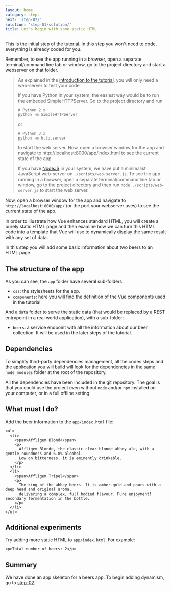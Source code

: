 ```yaml
---
layout: home
category: steps
next: 'step-02/'
solution: 'step-01/solution/'
title: Let's begin with some static HTML
---
```


This is the initial step of the tutorial. In this step you won't need to code, everything is already coded for you.

Remember, to see the app running in a browser, open a separate terminal/command line tab or window, go to the project directory and start a webserver on that folder.

> As explained in the [introduction to the tutorial](../), you will only need a web-server to test your code
>
> If you have Python in your system, the easiest way would be to run the embeded SimpleHTTPServer. Go to the project directory and run
>
> ```
> # Python 2.x
> python -m SimpleHTTPServer
> ```
>
> or 
>
> ```
> # Python 3.x
> python -m http.server
> ```
>
>to start the web server. Now, open a browser window for the app and navigate to http://localhost:8000/app/index.html to see the current state of the app.
>
> If you have [NodeJS](http://nodejs.org) in your system, we have put a minimalist JavaScript web-server on `./scripts/web-server.js`. To see the app running in a browser, open a separate terminal/command line tab or window, go to the project directory and then run `node ./scripts/web-server.js` to start the web server. 


Now, open a browser window for the app and navigate to `http://localhost:8000/app/` (or the port your webserver uses) to see the current state of the app.

In order to illustrate how Vue enhances standard HTML, you will create a purely static HTML page and then examine how we can turn this HTML code into a template that Vue will use to dynamically display the same result with any set of data.

In this step you will add some basic information about two beers to an HTML page.

## The structure of the app ##

As you can see, the `app` folder have several sub-folders:

* `css`: the stylesheets for the app.
* `components`: here you will find the definition of the Vue components used in the tutorial

And a `data` folder to serve the static data (that would be replaced by a REST entrypoint in a real world application), with a sub-folder:

* `beers`: a service endpoint with all the information about our beer collection. It will be used in the later steps of the tutorial.


## Dependencies

To simplify third-party dependencies management, all the codes steps and the application you will build will look for the dependencies in the same `node_modules` folder at the root of the repository. 

All the dependencies have been included in the git repository. The goal is that you could use the project even without `node` and/or `npm` installed on your computer, or in a full offline setting.

## What must I do? ##

Add the beer information to the `app/index.html` file:


    <ul>
      <li>
        <span>Affligem Blond</span>
        <p>
          Affligem Blonde, the classic clear blonde abbey ale, with a gentle roundness and 6.8% alcohol.
          Low on bitterness, it is eminently drinkable.
        </p>
      </li>
      <li>
        <span>Affligem Tripel</span>
        <p>
          The king of the abbey beers. It is amber-gold and pours with a deep head and original aroma,
          delivering a complex, full bodied flavour. Pure enjoyment! Secondary fermentation in the bottle.
        </p>
      </li>
    </ul>

## Additional experiments ##

Try adding more static HTML to `app/index.html`. For example:


    <p>Total number of beers: 2</p>

## Summary

We have done an app skeleton for a beers app. To begin adding dynamism, go to [step-02](../step-02).    
